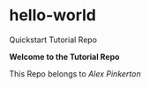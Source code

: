 # hello-world
Quickstart Tutorial Repo

**Welcome to the Tutorial Repo**

This Repo belongs to *Alex Pinkerton*

